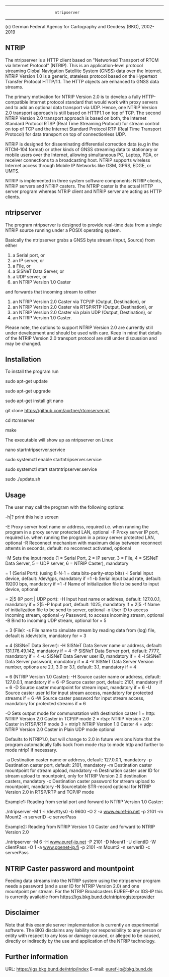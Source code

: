 ----------------------------------------------------------------------
                          ntripserver
----------------------------------------------------------------------

(c) German Federal Agency for Cartography and Geodesy (BKG), 2002-2019


NTRIP
-----
The ntripserver is a HTTP client based on "Networked Transport of 
RTCM via Internet Protocol" (NTRIP). This is an application-level 
protocol streaming Global Navigation Satellite System (GNSS) data 
over the Internet. 
NTRIP Version 1.0 is a generic, stateless protocol based on the 
Hypertext Transfer Protocol HTTP/1.1. The HTTP objects are 
enhanced to GNSS data streams.

The primary motivation for NTRIP Version 2.0 is to develop a fully
HTTP-compatible Internet protocol standard that would work with proxy
servers and to add an optional data transport via UDP. Hence, one
NTRIP Version 2.0 transport approach is still based on HTTP1.1 on top
of TCP. The second NTRIP Version 2.0 transport approach is based on
both, the Internet Standard Protocol RTSP (Real Time Streaming Protocol)
for stream control on top of TCP and the Internet Standard Protocol RTP
(Real Time Transport Protocol) for data transport on top of
connectionless UDP.

NTRIP is designed for disseminating differential correction data 
(e.g in the RTCM-104 format) or other kinds of GNSS streaming data to
stationary or mobile users over the Internet, allowing simultaneous
PC, Laptop, PDA, or receiver connections to a broadcasting host. NTRIP
supports wireless Internet access through Mobile IP Networks like GSM,
GPRS, EDGE, or UMTS.

NTRIP is implemented in three system software components:
NTRIP clients, NTRIP servers and NTRIP casters. The NTRIP caster is the
actual HTTP server program whereas NTRIP client and NTRIP server are
acting as HTTP clients.


ntripserver
-----------
The program ntripserver is designed to provide real-time data
from a single NTRIP source running under a POSIX operating system.

Basically the ntripserver grabs a GNSS byte stream (Input, Source)
from either

1. a Serial port, or
2. an IP server, or
3. a File, or
4. a SISNeT Data Server, or
5. a UDP server, or
6. an NTRIP Version 1.0 Caster

and forwards that incoming stream to either

1. an NTRIP Version 2.0 Caster via TCP/IP (Output, Destination), or
2. an NTRIP Version 2.0 Caster via RTSP/RTP (Output, Destination), or
3. an NTRIP Version 2.0 Caster via plain UDP (Output, Destination), or
4. an NTRIP Version 1.0 Caster.

Please note, the options to support NTRIP Version 2.0 are currently still 
under development and should be used with care. Keep in mind that details
of the NTRIP Version 2.0 transport protocol are still under discussion
and may be changed.


Installation
------------
To install the program run

sudo apt-get update

sudo apt-get upgrade

sudo apt-get install git nano

 git clone https://github.com/aortner/rtcmserver.git


cd rtcmserver

make

The executable will show up as ntripserver on Linux

nano startntripserver.service

sudo systemctl enable startntripserver.service

sudo systemctl start startntripserver.service


sudo ./update.sh




Usage
-----
The user may call the program with the following options:

-h|? print this help screen

-E <ProxyHost>       Proxy server host name or address, required i.e. when
        	     running the program in a proxy server protected LAN,
        	     optional
-F <ProxyPort>       Proxy server IP port, required i.e. when running
        	     the program in a proxy server protected LAN, optional
-R <maxDelay>	     Reconnect mechanism with maximum delay between reconnect
        	     attemts in seconds, default: no reconnect activated,
        	     optional

-M <InputMode> Sets the input mode (1 = Serial Port, 2 = IP server,
   3 = File, 4 = SISNeT Data Server, 5 = UDP server, 6 = NTRIP Caster),
   mandatory

   <InputMode> = 1 (Serial Port): (using 8-N-1 = data bits-parity-stop bits)
   -i <Device>       Serial input device, default: /dev/gps, mandatory if
        	     <InputMode>=1
   -b <BaudRate>     Serial input baud rate, default: 19200 bps, mandatory
        	     if <InputMode>=1
   -f <InitFile>     Name of initialization file to be send to input device,
        	     optional

   <InputMode> = 2|5 (IP port | UDP port):
   -H <ServerHost>   Input host name or address, default: 127.0.0.1,
        	     mandatory if <InputMode> = 2|5
   -P <ServerPort>   Input port, default: 1025, mandatory if <InputMode>= 2|5
   -f <ServerFile>   Name of initialization file to be send to server,
        	     optional
   -x <ServerUser>   User ID to access incoming stream, optional
   -y <ServerPass>   Password, to access incoming stream, optional
   -B Bind to incoming UDP stream, optional for <InputMode> = 5

   <InputMode> = 3 (File):
   -s <File>	     File name to simulate stream by reading data from (log)
        	     file, default is /dev/stdin, mandatory for <InputMode> = 3

   <InputMode> = 4 (SISNeT Data Server):
   -H <SisnetHost>   SISNeT Data Server name or address,
        	     default: 131.176.49.142, mandatory if <InputMode> = 4
   -P <SisnetPort>   SISNeT Data Server port, default: 7777, mandatory if
        	     <InputMode> = 4
   -u <SisnetUser>   SISNeT Data Server user ID, mandatory if <InputMode> = 4
   -l <SisnetPass>   SISNeT Data Server password, mandatory if <InputMode> = 4
   -V <SisnetVers>   SISNeT Data Server Version number, options are 2.1, 3.0
        	     or 3.1, default: 3.1, mandatory if <InputMode> = 4

   <InputMode> = 6 (NTRIP Version 1.0 Caster):
   -H <SourceHost>   Source caster name or address, default: 127.0.0.1,
        	     mandatory if <InputMode> = 6
   -P <SourcePort>   Source caster port, default: 2101, mandatory if
        	     <InputMode> = 6
   -D <SourceMount>  Source caster mountpoint for stream input, mandatory if
        	     <InputMode> = 6
   -U <SourceUser>   Source caster user Id for input stream access, mandatory
        	     for protected streams if <InputMode> = 6
   -W <SourcePass>   Source caster password for input stream access, mandatory
        	     for protected streams if <InputMode> = 6

-O <OutputMode> Sets output mode for communatation with destination caster
   1 = http: NTRIP Version 2.0 Caster in TCP/IP mode
   2 = rtsp: NTRIP Version 2.0 Caster in RTSP/RTP mode
   3 = ntrip1: NTRIP Version 1.0 Caster
   4 = udp: NTRIP Version 2.0 Caster in Plain UDP mode
   optional

   Defaults to NTRIP1.0, but will change to 2.0 in future versions
   Note that the program automatically falls back from mode rtsp to mode http and
   further to mode ntrip1 if necessary.

   -a <DestHost>     Destination caster name or address, default: 127.0.0.1,
        	     mandatory
   -p <DestPort>     Destination caster port, default: 2101, mandatory
   -m <DestMount>    Destination caster mountpoint for stream upload,
        	     mandatory
   -n <DestUser>     Destination caster user ID for stream upload to
        	     mountpoint, only for NTRIP Version 2.0 destination
        	     casters, mandatory
   -c <DestPass>     Destination caster password for stream upload to
        	     mountpoint, mandatory
   -N <STR-record>   Sourcetable STR-record
        	     optional for NTRIP Version 2.0 in RTSP/RTP and TCP/IP mode


Example1: Reading from serial port and forward to NTRIP Version 1.0 Caster:

./ntripserver -M 1 -i /dev/ttys0 -b 9600 -O 2 -a www.euref-ip.net -p 2101 -m Mount2 
              -n serverID -c serverPass

Example2: Reading from NTRIP Version 1.0 Caster and forward to NTRIP Version 2.0

./ntripserver -M 6 -H www.euref-ip.net -P 2101 -D Mount1 -U clientID -W clientPass
              -O 1 -a www.goenet-ip.fi -p 2101 -m Mount2 -n serverID -c serverPass


NTRIP Caster password and mountpoint
------------------------------------
Feeding data streams into the NTRIP system using the ntripserver 
program needs a password (and a user ID for NTRIP Version 2.0)
and one mountpoint per stream.
For the NTRIP Broadcasters EUREF-IP or IGS-IP this is currently 
available from https://igs.bkg.bund.de/ntrip/registerprovider


Disclaimer
----------
Note that this example server implementation is currently an
experimental software. The BKG disclaims any liability nor
responsibility to any person or entity with respect to any loss or
damage caused, or alleged to be caused, directly or indirectly by the
use and application of the NTRIP technology.


Further information
-------------------
URL:    https://igs.bkg.bund.de/ntrip/index
E-mail: euref-ip@bkg.bund.de
